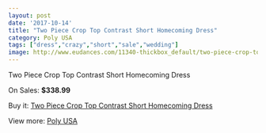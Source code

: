 ```yaml
---
layout: post
date: '2017-10-14'
title: "Two Piece Crop Top Contrast Short Homecoming Dress"
category: Poly USA
tags: ["dress","crazy","short","sale","wedding"]
image: http://www.eudances.com/11340-thickbox_default/two-piece-crop-top-contrast-short-homecoming-dress.jpg
---
```

Two Piece Crop Top Contrast Short Homecoming Dress

On Sales: **$338.99**
<a href="https://www.eudances.com/en/poly-usa/3609-two-piece-crop-top-contrast-short-homecoming-dress.html"><amp-img layout="responsive" width="600" height="600" src="//www.eudances.com/11340-thickbox_default/two-piece-crop-top-contrast-short-homecoming-dress.jpg" alt="Two Piece Crop Top Contrast Short Homecoming Dress 0" /></a>
<a href="https://www.eudances.com/en/poly-usa/3609-two-piece-crop-top-contrast-short-homecoming-dress.html"><amp-img layout="responsive" width="600" height="600" src="//www.eudances.com/11345-thickbox_default/two-piece-crop-top-contrast-short-homecoming-dress.jpg" alt="Two Piece Crop Top Contrast Short Homecoming Dress 1" /></a>
<a href="https://www.eudances.com/en/poly-usa/3609-two-piece-crop-top-contrast-short-homecoming-dress.html"><amp-img layout="responsive" width="600" height="600" src="//www.eudances.com/11344-thickbox_default/two-piece-crop-top-contrast-short-homecoming-dress.jpg" alt="Two Piece Crop Top Contrast Short Homecoming Dress 2" /></a>
<a href="https://www.eudances.com/en/poly-usa/3609-two-piece-crop-top-contrast-short-homecoming-dress.html"><amp-img layout="responsive" width="600" height="600" src="//www.eudances.com/11343-thickbox_default/two-piece-crop-top-contrast-short-homecoming-dress.jpg" alt="Two Piece Crop Top Contrast Short Homecoming Dress 3" /></a>
<a href="https://www.eudances.com/en/poly-usa/3609-two-piece-crop-top-contrast-short-homecoming-dress.html"><amp-img layout="responsive" width="600" height="600" src="//www.eudances.com/11342-thickbox_default/two-piece-crop-top-contrast-short-homecoming-dress.jpg" alt="Two Piece Crop Top Contrast Short Homecoming Dress 4" /></a>
<a href="https://www.eudances.com/en/poly-usa/3609-two-piece-crop-top-contrast-short-homecoming-dress.html"><amp-img layout="responsive" width="600" height="600" src="//www.eudances.com/11341-thickbox_default/two-piece-crop-top-contrast-short-homecoming-dress.jpg" alt="Two Piece Crop Top Contrast Short Homecoming Dress 5" /></a>

Buy it: [Two Piece Crop Top Contrast Short Homecoming Dress](https://www.eudances.com/en/poly-usa/3609-two-piece-crop-top-contrast-short-homecoming-dress.html "Two Piece Crop Top Contrast Short Homecoming Dress")

View more: [Poly USA](https://www.eudances.com/en/79-Poly-USA "Poly USA")